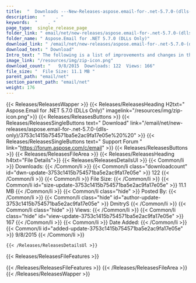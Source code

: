 ```yaml
---
title:  "  Downloads ---New-Releases-aspose.email-for-.net-5.7.0-(dlls-only) . " 
description:  "    . " 
keywords:  "    . " 
page_type:  single_release_page
folder_link: " email/net/new-releases/aspose.email-for-.net-5.7.0-(dlls-only)/"
folder_name: " Aspose.Email for .NET 5.7.0 (DLLs Only)"
download_link: " /email/net/new-releases/aspose.email-for-.net-5.7.0-(dlls-only)/3753c1415b754571ba5e2ac9fa17e05e"
download_text: " Download"
Intro_text: " The following is a list of improvements and changes in this release of Aspose.Em..."
image_link: "/resources/img/zip-icon.png"
download_count: "   9/8/2015  Downloads: 122  Views: 166"
file_size: "  File Size: 11.1 MB "
parent_path: "email/net"
section_parent_path: "email/net"
weight: 176 
---
```


{{< Releases/ReleasesWapper >}}
  {{< Releases/ReleasesHeading H2txt=" Aspose.Email for .NET 5.7.0 (DLLs Only)" imagelink="/resources/img/zip-icon.png">}}
  {{< Releases/ReleasesButtons >}}
    {{< Releases/ReleasesSingleButtons text=" Download" link="/email/net/new-releases/aspose.email-for-.net-5.7.0-(dlls-only)/3753c1415b754571ba5e2ac9fa17e05e%20%20" >}}
    {{< Releases/ReleasesSingleButtons text=" Support Forum " link="https://forum.aspose.com/c/email" >}}
  {{< Releases/ReleasesButtons >}}
  {{< Releases/ReleasesFileArea >}}
    {{< Releases/ReleasesHeading h4txt="File Details">}}
    {{< Releases/ReleasesDetailsUl >}}
            {{< Common/li  >}} Downloads: {{< /Common/li >}} 
      {{< Common/li class="downloadcount" id="dwn-update-3753c1415b754571ba5e2ac9fa17e05e" >}} 122 {{< /Common/li >}} 
      {{< Common/li  >}} File Size: {{< /Common/li >}} 
      {{< Common/li id="size-update-3753c1415b754571ba5e2ac9fa17e05e" >}} 11.1 MB {{< /Common/li >}} 
      {{< Common/li  class="hide" >}} Posted By: {{< /Common/li >}} 
      {{< Common/li class="hide" id="author-update-3753c1415b754571ba5e2ac9fa17e05e" >}} DmitryS {{< /Common/li >}} 
      {{< Common/li class="hide"  >}} Views: {{< /Common/li >}} 
      {{< Common/li class="hide" id="view-update-3753c1415b754571ba5e2ac9fa17e05e" >}} 167 {{< /Common/li >}} 
      {{< Common/li  >}} Date Added: {{< /Common/li >}} 
      {{< Common/li id="added-update-3753c1415b754571ba5e2ac9fa17e05e" >}} 9/8/2015 {{< /Common/li >}} 

    {{< /Releases/ReleasesDetailsUl >}}

  {{< Releases/ReleasesFileFeatures >}}
      
  {{< /Releases/ReleasesFileFeatures >}}
 {{< /Releases/ReleasesFileArea >}}
{{< /Releases/ReleasesWapper >}}


